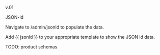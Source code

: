 v.01

JSON-ld


Navigate to /admin/jsonld to populate the data.

Add {{ jsonld }} to your appropriate template to show the JSON ld data.

TODO: product schemas
